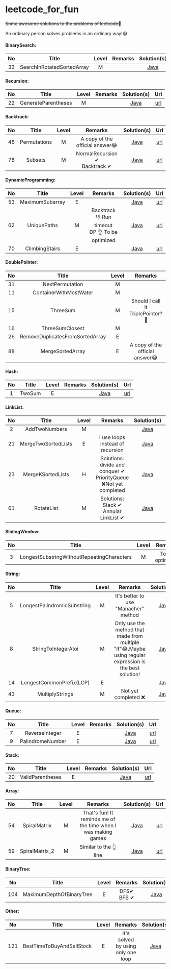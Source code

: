 # leetcode_for_fun
~~Some awesome solutions to the problems of leetcode🏃‍~~

An ordinary person solves problems in an ordinary way!😂

#### **BinarySearch:**

|  No  |           Title            | Level | Remarks |                         Solution(s)                          |                             Url                              |
| :--: | :------------------------: | :---: | :-----: | :----------------------------------------------------------: | :----------------------------------------------------------: |
|  33  | SearchInRotatedSortedArray |   M   |         | [Java](https://github.com/cwjokaka/leetcode_for_fun/blob/master/Java/src/com/company/medium/Q_0033_SearchInRotatedSortedArray.java) | [url](https://leetcode-cn.com/problems/search-in-rotated-sorted-array/) |

#### Recursion:

|  No  |        Title        | Level | Remarks |                         Solution(s)                          |                             Url                              |
| :--: | :-----------------: | :---: | :-----: | :----------------------------------------------------------: | :----------------------------------------------------------: |
|  22  | GenerateParentheses |   M   |         | [Java](https://github.com/cwjokaka/leetcode_for_fun/blob/master/Java/src/com/company/medium/Q_0022_GenerateParentheses.java) | [url](https://leetcode-cn.com/problems/generate-parentheses/) |

#### Backtrack:

|  No  |        Title        | Level | Remarks |                         Solution(s)                          |                             Url                              |
| :--: | :-----------------: | :---: | :-----: | :----------------------------------------------------------: | :----------------------------------------------------------: |
|  46  | Permutations |   M   | A copy of the official answer😂 | [Java](https://github.com/cwjokaka/leetcode_for_fun/blob/master/Java/src/com/company/medium/Q_0046_Permutations.java) | [url](https://leetcode-cn.com/problems/permutations/) |
| 78 | Subsets | M | NormalRecursion ✔<br />Backtrack ✔ | [Java](https://github.com/cwjokaka/leetcode_for_fun/blob/master/Java/src/com/company/medium/Q_0078_Subsets.java) | [url](https://leetcode-cn.com/problems/subsets/) |

#### DynamicProgramming:

|  No  |        Title        | Level | Remarks |                         Solution(s)                          |                             Url                              |
| :--: | :-----------------: | :---: | :-----: | :----------------------------------------------------------: | :----------------------------------------------------------: |
|  53  | MaximumSubarray |   E   |         | [Java](https://github.com/cwjokaka/leetcode_for_fun/blob/master/Java/src/com/company/easy/Q_0053_MaximumSubarray.java) | [url](https://leetcode-cn.com/problems/maximum-subarray/) |
| 62 | UniquePaths | M | Backtrack 👎 Run timeout<br />DP 👌 To be optimized | [Java](https://github.com/cwjokaka/leetcode_for_fun/blob/master/Java/src/com/company/medium/Q_0062_UniquePaths.java) | [url](https://leetcode-cn.com/problems/unique-paths/) |
| 70 | ClimbingStairs | E |  | [Java](https://github.com/cwjokaka/leetcode_for_fun/blob/master/Java/src/com/company/easy/Q_0070_ClimbingStairs.java) | [url](https://leetcode-cn.com/problems/climbing-stairs/) |


#### DoublePointer:

|  No  |              Title              | Level |             Remarks              |                         Solution(s)                          |                             Url                              |
| :--: | :-----------------------------: | :---: | :------------------------------: | :----------------------------------------------------------: | :----------------------------------------------------------: |
|  31  |         NextPermutation         |   M   |                                  | [Java](https://github.com/cwjokaka/leetcode_for_fun/blob/master/Java/src/com/company/medium/Q_0031_NextPermutation.java) |  [url](https://leetcode-cn.com/problems/next-permutation/)   |
|  11  |     ContainerWithMostWater      |   M   |                                  | [Java](https://github.com/cwjokaka/leetcode_for_fun/blob/master/Java/src/com/company/medium/Q_0011_ContainerWithMostWater.java) | [url](https://leetcode-cn.com/problems/container-with-most-water/) |
|  15  |            ThreeSum             |   M   | Should I call it TriplePointer?🧐 | [Java](https://github.com/cwjokaka/leetcode_for_fun/blob/master/Java/src/com/company/medium/Q_0015_ThreeSum.java) |        [url](https://leetcode-cn.com/problems/3sum/)         |
|  16  |         ThreeSumClosest         |   M   |                                  | [Java](https://github.com/cwjokaka/leetcode_for_fun/blob/master/Java/src/com/company/medium/Q_0016_ThreeSumClosest.java) |    [url](https://leetcode-cn.com/problems/3sum-closest/)     |
|  26  | RemoveDuplicatesFromSortedArray |   E   |                                  | [Java](https://github.com/cwjokaka/leetcode_for_fun/blob/master/Java/src/com/company/medium/Q_0026_RemoveDuplicatesFromSortedArray.java) | [url](https://leetcode-cn.com/problems/remove-duplicates-from-sorted-array/) |
|  88  |        MergeSortedArray         |   E   |  A copy of the official answer😂  | [Java](https://github.com/cwjokaka/leetcode_for_fun/blob/master/Java/src/com/company/medium/Q_0088_MergeSortedArray.java) | [url](https://leetcode-cn.com/problems/merge-sorted-array/)  |

#### Hash:

|  No  | Title  | Level | Remarks |                         Solution(s)                          |                       Url                        |
| :--: | :----: | :---: | :-----: | :----------------------------------------------------------: | :----------------------------------------------: |
|  1   | TwoSum |   E   |         | [Java](https://github.com/cwjokaka/leetcode_for_fun/blob/master/Java/src/com/company/easy/Q_0001_TwoSum.java) | [url](https://leetcode-cn.com/problems/two-sum/) |

#### LinkList:

|  No  |        Title        | Level |                           Remarks                            |                         Solution(s)                          |                             Url                              |
| :--: | :-----------------: | :---: | :----------------------------------------------------------: | :----------------------------------------------------------: | :----------------------------------------------------------: |
|  2   |    AddTwoNumbers    |   M   |                                                              | [Java](https://github.com/cwjokaka/leetcode_for_fun/blob/master/Java/src/com/company/medium/Q_0002_AddTwoNumbers.java) |   [url](https://leetcode-cn.com/problems/add-two-numbers/)   |
|  21  | MergeTwoSortedLists |   E   |               I use loops instead of recursion               | [Java](https://github.com/cwjokaka/leetcode_for_fun/blob/master/Java/src/com/company/easy/Q_0021_MergeTwoSortedLists.java) | [url](https://leetcode-cn.com/problems/merge-two-sorted-lists/) |
|  23  |  MergeKSortedLists  |   H   | Solutions: <br />divide and conquer ✔<br />PriorityQueue ❌Not yet completed | [Java](https://github.com/cwjokaka/leetcode_for_fun/blob/master/Java/src/com/company/hard/Q_0023_MergeKSortedLists.java) | [url](https://leetcode-cn.com/problems/merge-k-sorted-lists/) |
|  61  |     RotateList      |   M   |       Solutions:<br /> Stack ✔<br />Annular LinkList ✔       | [Java](https://github.com/cwjokaka/leetcode_for_fun/blob/master/Java/src/com/company/medium/Q_0061_RotateList.java) |     [url](https://leetcode-cn.com/problems/rotate-list/)     |


#### SlidingWindow:

|  No  |                   Title                    | Level |     Remarks     |                         Solution(s)                          |                             Url                              |
| :--: | :----------------------------------------: | :---: | :-------------: | :----------------------------------------------------------: | :----------------------------------------------------------: |
|  3   | LongestSubstringWithoutRepeatingCharacters |   M   | To be optimized | [Java](https://github.com/cwjokaka/leetcode_for_fun/blob/master/Java/src/com/company/medium/Q_0003_LongestSubstringWithoutRepeatingCharacters.java) | [url](https://leetcode-cn.com/problems/longest-substring-without-repeating-characters/) |

#### String:

|  No  |            Title            | Level |                           Remarks                            |                         Solution(s)                          |                             Url                              |
| :--: | :-------------------------: | :---: | :----------------------------------------------------------: | :----------------------------------------------------------: | :----------------------------------------------------------: |
|  5   | LongestPalindromicSubstring |   M   |             It's better to use "Manacher" method             | [Java](https://github.com/cwjokaka/leetcode_for_fun/blob/master/Java/src/com/company/medium/Q_0005_LongestPalindromicSubstring.java) | [url](https://leetcode-cn.com/problems/longest-palindromic-substring/) |
|  8   |     StringToIntegerAtoi     |   M   | Only use the method that made from multiple "if"😂.Maybe using regular expression is the best solution! | [Java](https://github.com/cwjokaka/leetcode_for_fun/blob/master/Java/src/com/company/medium/Q_0008_StringToIntegerAtoi.java) | [url](https://leetcode-cn.com/problems/string-to-integer-atoi/) |
|  14  |  LongestCommonPrefix(LCP)   |   E   |                                                              | [Java](https://github.com/cwjokaka/leetcode_for_fun/blob/master/Java/src/com/company/easy/Q_0014_LongestCommonPrefix.java) | [url](https://leetcode-cn.com/problems/longest-common-prefix/) |
|  43  |       MultiplyStrings       |   M   |                     Not yet completed ❌                      | [Java](https://github.com/cwjokaka/leetcode_for_fun/blob/master/Java/src/com/company/medium/Q_0043_MultiplyStrings.java) |  [url](https://leetcode-cn.com/problems/multiply-strings/)   |

#### Queue:

|  No  |      Title       | Level | Remarks |                         Solution(s)                          |                            Url                             |
| :--: | :--------------: | :---: | :-----: | :----------------------------------------------------------: | :--------------------------------------------------------: |
|  7   |  ReverseInteger  |   E   |         | [Java](https://github.com/cwjokaka/leetcode_for_fun/blob/master/Java/src/com/company/easy/Q_0007_ReverseInteger.java) |  [url](https://leetcode-cn.com/problems/reverse-integer/)  |
|  9   | PalindromeNumber |   E   |         | [Java](https://github.com/cwjokaka/leetcode_for_fun/blob/master/Java/src/com/company/easy/Q_0009_PalindromeNumber.java) | [url](https://leetcode-cn.com/problems/palindrome-number/) |

#### Stack:

|  No  |      Title       | Level | Remarks |                         Solution(s)                          |                            Url                             |
| :--: | :--------------: | :---: | :-----: | :----------------------------------------------------------: | :--------------------------------------------------------: |
|  20  | ValidParentheses |   E   |         | [Java](https://github.com/cwjokaka/leetcode_for_fun/blob/master/Java/src/com/company/easy/Q_0020_ValidParentheses.java) | [url](https://leetcode-cn.com/problems/valid-parentheses/) |

#### Array:

|  No  |     Title      | Level |                           Remarks                            |                         Solution(s)                          |                            Url                            |
| :--: | :------------: | :---: | :----------------------------------------------------------: | :----------------------------------------------------------: | :-------------------------------------------------------: |
|  54  |  SpiralMatrix  |   M   | That's fun! It reminds me of the time when I was making games | [Java](https://github.com/cwjokaka/leetcode_for_fun/blob/master/Java/src/com/company/medium/Q_0054_SpiralMatrix.java) |  [url](https://leetcode-cn.com/problems/spiral-matrix/)   |
|  59  | SpiralMatrix_2 |   M   |                    Similar to the 👆 line                     | [Java](https://github.com/cwjokaka/leetcode_for_fun/blob/master/Java/src/com/company/medium/Q_0059_SpiralMatrix_2.java) | [url](https://leetcode-cn.com/problems/spiral-matrix-ii/) |

#### BinaryTree:

|  No  |          Title           | Level |     Remarks     |                         Solution(s)                          |                             Url                              |
| :--: | :----------------------: | :---: | :-------------: | :----------------------------------------------------------: | :----------------------------------------------------------: |
| 104  | MaximumDepthOfBinaryTree |   E   | DFS✔<br />BFS ✔ | [Java](https://github.com/cwjokaka/leetcode_for_fun/blob/master/Java/src/com/company/easy/Q_0104_MaximumDepthOfBinaryTree.java) | [url](https://leetcode-cn.com/problems/maximum-depth-of-binary-tree/) |

#### Other:

|  No  |           Title           | Level |              Remarks               |                         Solution(s)                          |                             Url                              |
| :--: | :-----------------------: | :---: | :--------------------------------: | :----------------------------------------------------------: | :----------------------------------------------------------: |
| 121  | BestTimeToBuyAndSellStock |   E   | It's solved by using only one loop | [Java](https://github.com/cwjokaka/leetcode_for_fun/blob/master/Java/src/com/company/easy/Q_0121_BestTimeToBuyAndSellStock.java) | [url](https://leetcode-cn.com/problems/best-time-to-buy-and-sell-stock/) |

